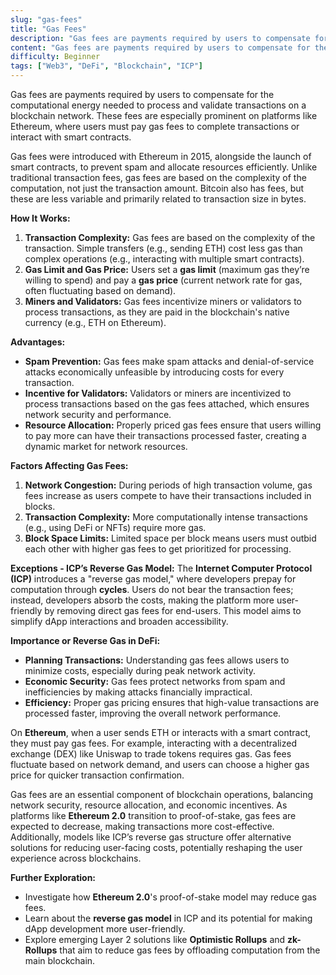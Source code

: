 ```yaml
---
slug: "gas-fees"
title: "Gas Fees"
description: "Gas fees are payments required by users to compensate for the computational energy needed to process and validate transactions on a blockchain network."
content: "Gas fees are payments required by users to compensate for the computational energy needed to process and validate transactions on a blockchain network. These fees are especially prominent on platforms like Ethereum, where users must pay gas fees to complete transactions or interact with smart contracts."
difficulty: Beginner
tags: ["Web3", "DeFi", "Blockchain", "ICP"]
---
```


Gas fees are payments required by users to compensate for the computational energy needed to process and validate transactions on a blockchain network. These fees are especially prominent on platforms like Ethereum, where users must pay gas fees to complete transactions or interact with smart contracts.

Gas fees were introduced with Ethereum in 2015, alongside the launch of smart contracts, to prevent spam and allocate resources efficiently. Unlike traditional transaction fees, gas fees are based on the complexity of the computation, not just the transaction amount. Bitcoin also has fees, but these are less variable and primarily related to transaction size in bytes.

**How It Works:**

1. **Transaction Complexity:** Gas fees are based on the complexity of the transaction. Simple transfers (e.g., sending ETH) cost less gas than complex operations (e.g., interacting with multiple smart contracts).
2. **Gas Limit and Gas Price:** Users set a **gas limit** (maximum gas they’re willing to spend) and pay a **gas price** (current network rate for gas, often fluctuating based on demand).
3. **Miners and Validators:** Gas fees incentivize miners or validators to process transactions, as they are paid in the blockchain's native currency (e.g., ETH on Ethereum).

**Advantages:**

- **Spam Prevention:** Gas fees make spam attacks and denial-of-service attacks economically unfeasible by introducing costs for every transaction.
- **Incentive for Validators:** Validators or miners are incentivized to process transactions based on the gas fees attached, which ensures network security and performance.
- **Resource Allocation:** Properly priced gas fees ensure that users willing to pay more can have their transactions processed faster, creating a dynamic market for network resources.

**Factors Affecting Gas Fees:**

1. **Network Congestion:** During periods of high transaction volume, gas fees increase as users compete to have their transactions included in blocks.
2. **Transaction Complexity:** More computationally intense transactions (e.g., using DeFi or NFTs) require more gas.
3. **Block Space Limits:** Limited space per block means users must outbid each other with higher gas fees to get prioritized for processing.

**Exceptions - ICP’s Reverse Gas Model:**
The **Internet Computer Protocol (ICP)** introduces a "reverse gas model," where developers prepay for computation through **cycles**. Users do not bear the transaction fees; instead, developers absorb the costs, making the platform more user-friendly by removing direct gas fees for end-users. This model aims to simplify dApp interactions and broaden accessibility.

**Importance or Reverse Gas in DeFi:**

- **Planning Transactions:** Understanding gas fees allows users to minimize costs, especially during peak network activity.
- **Economic Security:** Gas fees protect networks from spam and inefficiencies by making attacks financially impractical.
- **Efficiency:** Proper gas pricing ensures that high-value transactions are processed faster, improving the overall network performance.

On **Ethereum**, when a user sends ETH or interacts with a smart contract, they must pay gas fees. For example, interacting with a decentralized exchange (DEX) like Uniswap to trade tokens requires gas. Gas fees fluctuate based on network demand, and users can choose a higher gas price for quicker transaction confirmation.

Gas fees are an essential component of blockchain operations, balancing network security, resource allocation, and economic incentives. As platforms like **Ethereum 2.0** transition to proof-of-stake, gas fees are expected to decrease, making transactions more cost-effective. Additionally, models like ICP’s reverse gas structure offer alternative solutions for reducing user-facing costs, potentially reshaping the user experience across blockchains.

**Further Exploration:**

- Investigate how **Ethereum 2.0**'s proof-of-stake model may reduce gas fees.
- Learn about the **reverse gas model** in ICP and its potential for making dApp development more user-friendly.
- Explore emerging Layer 2 solutions like **Optimistic Rollups** and **zk-Rollups** that aim to reduce gas fees by offloading computation from the main blockchain.
